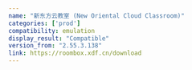 ```yaml
---
name: "新东方云教室 (New Oriental Cloud Classroom)"
categories: ['prod']
compatibility: emulation
display_result: "Compatible"
version_from: "2.55.3.138"
link: https://roombox.xdf.cn/download
---
```

